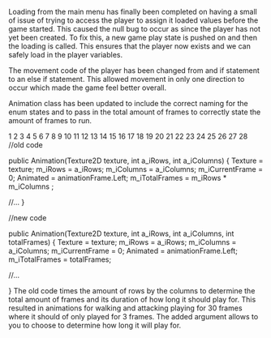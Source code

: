 ---
---
Loading from the main menu has finally been completed on having a small of issue of trying to access the player to assign it loaded values before the game started. This caused the null bug to occur as since the player has not yet been created. To fix this, a new game play state is pushed on and then the loading is called. This ensures that the player now exists and we can safely load in the player variables.

The movement code of the player has been changed from and if statement to an else if statement. This allowed movement in only one direction to occur which made the game feel better overall.

Animation class has been updated to include the correct naming for the enum states and to pass in the total amount of frames to correctly state the amount of frames to run.

1
2
3
4
5
6
7
8
9
10
11
12
13
14
15
16
17
18
19
20
21
22
23
24
25
26
27
28
//old code
 
public Animation(Texture2D texture, int a_iRows, int a_iColumns)
{
Texture = texture;
m_iRows = a_iRows;
m_iColumns = a_iColumns;
m_iCurrentFrame = 0;
Animated = animationFrame.Left;
m_iTotalFrames = m_iRows * m_iColumns ;
 
//...
}
 
//new code
 
public Animation(Texture2D texture, int a_iRows, int a_iColumns, int totalFrames)
{
Texture = texture;
m_iRows = a_iRows;
m_iColumns = a_iColumns;
m_iCurrentFrame = 0;
Animated = animationFrame.Left;
m_iTotalFrames = totalFrames;
 
//...
 
}
The old code times the amount of rows by the columns to determine the total amount of frames and its duration of how long it should play for. This resulted in animations for walking and attacking playing for 30 frames where it should of only played for 3 frames. The added argument allows to you to choose to determine how long it will play for.